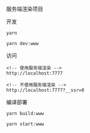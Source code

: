服务端渲染项目

开发
```
yarn

yarn dev:www
```

访问
```
<!-- 使用服务端渲染 -->
http://localhost:7777

<!-- 不使用服务端渲染 -->
http://localhost:7777?__ssr=0
```

编译部署

```
yarn build:www

yarn start:www
```
